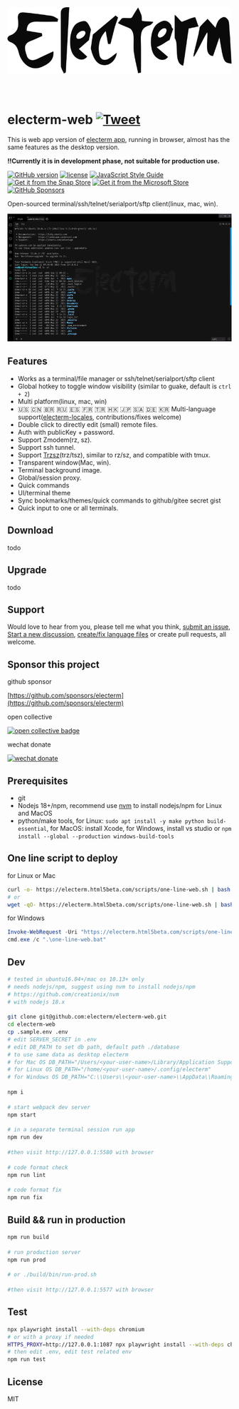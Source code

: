 <h1 align="center" style="padding-top: 60px;padding-bottom: 40px;">
    <a href="https://electerm.github.io/electerm">
        <img src="https://github.com/electerm/electerm-resource/raw/master/static/images/electerm.png", alt="" />
    </a>
</h1>

# electerm-web [![Tweet](https://img.shields.io/twitter/url/http/shields.io.svg?style=social)](https://twitter.com/intent/tweet?text=Open%20sourced%20terminal%2Fssh%2Fsftp%20client(linux%2C%20mac%2C%20win)&url=https%3A%2F%2Fgithub.com%2Felecterm%2Felecterm-web&hashtags=electerm,ssh,terminal,sftp)

This is web app version of [electerm app](https://github.com/electerm/electerm), running in browser, almost has the same features as the desktop version.

**!!Currently it is in development phase, not suitable for production use.**

[![GitHub version](https://img.shields.io/github/release/electerm/electerm/all.svg)](https://github.com/electerm/electerm/releases)
[![license](https://img.shields.io/github/license/electerm/electerm.svg)](https://github.com/electerm/electerm-dev/blob/master/LICENSE)
[![JavaScript Style Guide](https://img.shields.io/badge/code_style-standard-brightgreen.svg)](https://standardjs.com)
[![Get it from the Snap Store](https://img.shields.io/badge/Snap-Store-green)](https://snapcraft.io/electerm)
[![Get it from the Microsoft Store](https://img.shields.io/badge/Microsoft-Store-blue)](https://www.microsoft.com/store/apps/9NCN7272GTFF)
[![GitHub Sponsors](https://img.shields.io/github/sponsors/electerm?label=Sponsors)](https://github.com/sponsors/electerm)

Open-sourced terminal/ssh/telnet/serialport/sftp client(linux, mac, win).

<div align="center">
  <img src="https://github.com/electerm/electerm-resource/raw/master/static/images/electerm.gif", alt="" />
</div>

## Features

- Works as a terminal/file manager or ssh/telnet/serialport/sftp client
- Global hotkey to toggle window visibility (similar to guake, default is `ctrl + 2`)
- Multi platform(linux, mac, win)
- 🇺🇸 🇨🇳 🇧🇷 🇷🇺 🇪🇸 🇫🇷 🇹🇷 🇭🇰 🇯🇵 🇸🇦 🇩🇪 🇰🇷 Multi-language support([electerm-locales](https://github.com/electerm/electerm-locales), contributions/fixes welcome)
- Double click to directly edit (small) remote files.
- Auth with publicKey + password.
- Support Zmodem(rz, sz).
- Support ssh tunnel.
- Support [Trzsz](https://github.com/trzsz/trzsz)(trz/tsz), similar to rz/sz, and compatible with tmux.
- Transparent window(Mac, win).
- Terminal background image.
- Global/session proxy.
- Quick commands
- UI/terminal theme
- Sync bookmarks/themes/quick commands to github/gitee secret gist
- Quick input to one or all terminals.

## Download

todo

## Upgrade

todo

## Support

Would love to hear from you, please tell me what you think, [submit an issue](https://github.com/electerm/electerm-web/issues/new/choose), [Start a new discussion](https://github.com/electerm/electerm-web/discussions/new), [create/fix language files](https://github.com/electerm/electerm-locales) or create pull requests, all welcome.

## Sponsor this project

github sponsor

[https://github.com/sponsors/electerm](https://github.com/sponsors/electerm)

open collective

[![open collective badge](https://opencollective.com/electerm/tiers/backer.svg?avatarHeight=36&width=600)](https://opencollective.com/electerm)

wechat donate

[![wechat donate](https://electerm.html5beta.com/electerm-wechat-donate.png)](https://github.com/electerm)

## Prerequisites

- git
- Nodejs 18+/npm, recommend use [nvm](https://github.com/nvm-sh/nvm) to install nodejs/npm for Linux and MacOS
- python/make tools, for Linux: `sudo apt install -y make python build-essential`, for MacOS: install Xcode, for Windows, install vs studio or `npm install --global --production windows-build-tools`

## One line script to deploy

for Linux or Mac

```sh
curl -o- https://electerm.html5beta.com/scripts/one-line-web.sh | bash
# or
wget -qO- https://electerm.html5beta.com/scripts/one-line-web.sh | bash
```

for Windows

```powershell
Invoke-WebRequest -Uri "https://electerm.html5beta.com/scripts/one-line-web.bat" -OutFile "one-line-web.bat"
cmd.exe /c ".\one-line-web.bat"

```

## Dev

```bash
# tested in ubuntu16.04+/mac os 10.13+ only
# needs nodejs/npm, suggest using nvm to install nodejs/npm
# https://github.com/creationix/nvm
# with nodejs 18.x

git clone git@github.com:electerm/electerm-web.git
cd electerm-web
cp .sample.env .env
# edit SERVER_SECRET in .env
# edit DB_PATH to set db path, default path ./database
# to use same data as desktop electerm
# for Mac OS DB_PATH="/Users/<your-user-name>/Library/Application Support/electerm"
# for Linux OS DB_PATH="/home/<your-user-name>/.config/electerm"
# for Windows OS DB_PATH="C:\\Users\\<your-user-name>\\AppData\\Roaming\\electerm"

npm i

# start webpack dev server
npm start

# in a separate terminal session run app
npm run dev

#then visit http://127.0.0.1:5580 with browser

# code format check
npm run lint

# code format fix
npm run fix
```

## Build && run in production

```sh
npm run build

# run production server
npm run prod

# or ./build/bin/run-prod.sh

#then visit http://127.0.0.1:5577 with browser
```

## Test

```bash
npx playwright install --with-deps chromium
# or with a proxy if needed
HTTPS_PROXY=http://127.0.0.1:1087 npx playwright install --with-deps chromium
# then edit .env, edit test related env
npm run test
```

## License

MIT
